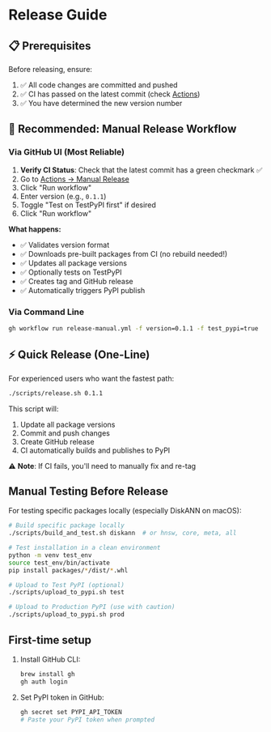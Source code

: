 # Release Guide

## 📋 Prerequisites

Before releasing, ensure:
1. ✅ All code changes are committed and pushed
2. ✅ CI has passed on the latest commit (check [Actions](https://github.com/yichuan-w/LEANN/actions/workflows/ci.yml))
3. ✅ You have determined the new version number

## 🚀 Recommended: Manual Release Workflow

### Via GitHub UI (Most Reliable)

1. **Verify CI Status**: Check that the latest commit has a green checkmark ✅
2. Go to [Actions → Manual Release](https://github.com/yichuan-w/LEANN/actions/workflows/release-manual.yml)
3. Click "Run workflow"
4. Enter version (e.g., `0.1.1`)
5. Toggle "Test on TestPyPI first" if desired
6. Click "Run workflow"

**What happens:**
- ✅ Validates version format
- ✅ Downloads pre-built packages from CI (no rebuild needed!)
- ✅ Updates all package versions
- ✅ Optionally tests on TestPyPI
- ✅ Creates tag and GitHub release
- ✅ Automatically triggers PyPI publish

### Via Command Line

```bash
gh workflow run release-manual.yml -f version=0.1.1 -f test_pypi=true
```

## ⚡ Quick Release (One-Line)

For experienced users who want the fastest path:

```bash
./scripts/release.sh 0.1.1
```

This script will:
1. Update all package versions
2. Commit and push changes
3. Create GitHub release
4. CI automatically builds and publishes to PyPI

⚠️ **Note**: If CI fails, you'll need to manually fix and re-tag

## Manual Testing Before Release

For testing specific packages locally (especially DiskANN on macOS):

```bash
# Build specific package locally
./scripts/build_and_test.sh diskann  # or hnsw, core, meta, all

# Test installation in a clean environment
python -m venv test_env
source test_env/bin/activate
pip install packages/*/dist/*.whl

# Upload to Test PyPI (optional)
./scripts/upload_to_pypi.sh test

# Upload to Production PyPI (use with caution)
./scripts/upload_to_pypi.sh prod
```

## First-time setup

1. Install GitHub CLI:
   ```bash
   brew install gh
   gh auth login
   ```

2. Set PyPI token in GitHub:
   ```bash
   gh secret set PYPI_API_TOKEN
   # Paste your PyPI token when prompted
   ``` 